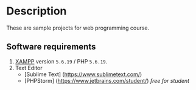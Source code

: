 # Description
These are sample projects for web programming course.

## Software requirements
1. [XAMPP](https://www.apachefriends.org/index.html) version `5.6.19` / PHP `5.6.19`.
2. Text Editor
    * [Sublime Text] (https://www.sublimetext.com/)
    * [PHPStorm] (https://www.jetbrains.com/student/) _free for student_
